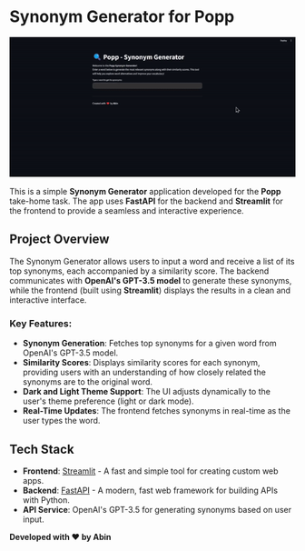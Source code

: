 # Synonym Generator for Popp

![output](output.gif)

This is a simple **Synonym Generator** application developed for the **Popp** take-home task. The app uses **FastAPI** for the backend and **Streamlit** for the frontend to provide a seamless and interactive experience. 

## Project Overview

The Synonym Generator allows users to input a word and receive a list of its top synonyms, each accompanied by a similarity score. The backend communicates with **OpenAI's GPT-3.5 model** to generate these synonyms, while the frontend (built using **Streamlit**) displays the results in a clean and interactive interface.

### Key Features:
- **Synonym Generation**: Fetches top synonyms for a given word from OpenAI's GPT-3.5 model.
- **Similarity Scores**: Displays similarity scores for each synonym, providing users with an understanding of how closely related the synonyms are to the original word.
- **Dark and Light Theme Support**: The UI adjusts dynamically to the user's theme preference (light or dark mode).
- **Real-Time Updates**: The frontend fetches synonyms in real-time as the user types the word.

## Tech Stack

- **Frontend**: [Streamlit](https://streamlit.io/) - A fast and simple tool for creating custom web apps.
- **Backend**: [FastAPI](https://fastapi.tiangolo.com/) - A modern, fast web framework for building APIs with Python.
- **API Service**: OpenAI's GPT-3.5 for generating synonyms based on user input.<br>


**Developed with ❤️ by Abin**
